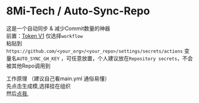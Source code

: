 # 8Mi-Tech / Auto-Sync-Repo

这是一个自动同步 & 减少Commit数量的神器<br>
前置：[Token V1](https://github.com/settings/tokens/new) 仅选择`workflow`<br>粘贴到`https://github.com/<your_org>/<your_repo>/settings/secrets/actions`
变量名`AUTO_SYNC_GH_KEY` ，可任意放置，个人建议放在`Repository secrets`，不会被其他Repo调用到

工作原理 （建议自己看main.yml 通俗易懂）<br>
先点击生成模,选择挂在组织<br>
然后[点我](../../actions/workflows/generate.yml),
